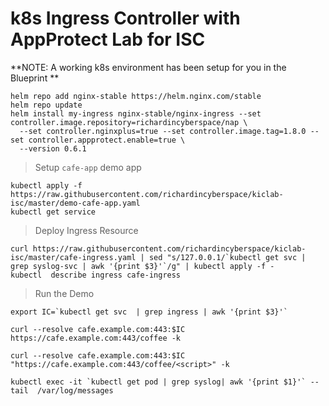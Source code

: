 # k8s Ingress Controller with AppProtect Lab for ISC

**NOTE: A working k8s environment has been setup for you in the Blueprint **

```
helm repo add nginx-stable https://helm.nginx.com/stable
helm repo update
helm install my-ingress nginx-stable/nginx-ingress --set controller.image.repository=richardincyberspace/nap \ 
  --set controller.nginxplus=true --set controller.image.tag=1.8.0 --set controller.appprotect.enable=true \
  --version 0.6.1
```

> Setup `cafe-app` demo app

```
kubectl apply -f https://raw.githubusercontent.com/richardincyberspace/kiclab-isc/master/demo-cafe-app.yaml
kubectl get service
```

> Deploy Ingress Resource
```
curl https://raw.githubusercontent.com/richardincyberspace/kiclab-isc/master/cafe-ingress.yaml | sed "s/127.0.0.1/`kubectl get svc | grep syslog-svc | awk '{print $3}'`/g" | kubectl apply -f -
kubectl  describe ingress cafe-ingress
```
> Run the Demo
```
export IC=`kubectl get svc  | grep ingress | awk '{print $3}'`
```

```
curl --resolve cafe.example.com:443:$IC https://cafe.example.com:443/coffee -k
```

```
curl --resolve cafe.example.com:443:$IC "https://cafe.example.com:443/coffee/<script>" -k
```

```
kubectl exec -it `kubectl get pod | grep syslog| awk '{print $1}'` -- tail  /var/log/messages
```
